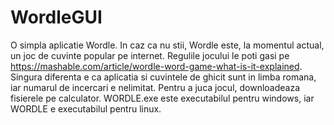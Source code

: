 # WordleGUI
O simpla aplicatie Wordle. In caz ca nu stii, Wordle este, la momentul actual, un joc de cuvinte popular pe internet.
Regulile jocului le poti gasi pe https://mashable.com/article/wordle-word-game-what-is-it-explained. Singura diferenta e ca aplicatia si cuvintele de ghicit sunt in limba romana, iar numarul de incercari e nelimitat.
Pentru a juca jocul, downloadeaza fisierele pe calculator. WORDLE.exe este executabilul pentru windows, iar WORDLE e executabilul pentru linux.
